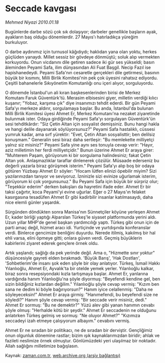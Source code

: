 # Seccade kavgası

*Mehmed Niyazi 2010.01.18*

<tr><td class="metin" colspan="2" style="padding-top: 20px; padding-left: 5px; ">Bugünlerde darbe sözü çok sık dolaşıyor; darbeler genellikle başların ayak, ayakların baş olduğu dönemlerdir. 27 Mayıs'ı hatırladıkça yüreğim burkuluyor.</td></tr><tr><td class="metin" colspan="2" style="padding-top: 20px; padding-left: 5px; "><p>O darbe aydınımız için turnusol kâğıdıydı; haklıdan yana olan yoktu, herkes güçlüden yanaydı. Millet sessiz bir gövdeye dönmüştü; soluk alıp vermekten korkuyordu. Onun vicdanını dile getiren sadece iki gür ses yükseldi; basın âleminden Peyami Safa, ilim dünyasından Ali Fuat Başgil. Necip Fazıl ise hapishanedeydi. Peyami Safa'nın cesaretle gerçekleri dile getirmesi, basının büyük bir kısmını, Milli Birlik Komitesi'nin pek çok üyesini rahatsız ediyordu. Çeşitli bahanelerle Sıkıyönetim Komutanlığı onu içeri alıyor, sorguluyordu.
<p>O dönemde İstanbul'un ali kıran başkesenlerinden birisi de Merkez Komutanı Faruk Güventürk'tü. Merasim elbisesini giyer, milletin verdiği kılıcı kuşanır; "Yobaz, karşıma çık" diye insanımızı tehdit ederdi. Bir gün Peyami Safa'yı merkeze aldırır, sorgulamaya başlar. Bu anda, İstanbul'da bulunan Milli Birlik Komitesi üyesi Ahmet Er, Merkez Komutanı'na nezaket ziyaretinde bulunmak ister. Odaya girdiğinde Peyami Safa'yı sorgulayan Güventürk'ün sesi tehditkârdır: "Siz Çetin Altan için sosyalist demişsiniz. Bunu hangi hakla ve hangi delile dayanarak söylüyorsunuz?" Peyami Safa hastalıklı, cüssesi yumruk kadar, ama sırf yürektir: "Evet, Çetin Altan sosyalisttir; ben delilsiz konuşmam." Generalin sesi biraz daha sertleşir: "Bu memlekette milliyetçi yalnız siz misiniz?" Peyami Safa yine aynı ses tonuyla cevap verir: "Hayır, aziz milletimin her ferdi milliyetçidir." Bunun üzerine Ahmet Er araya girer: "Muhterem Paşam, görüyorum ki bir sorgulama halindesiniz; fakat Çetin Altan yok. Anlaşmazlıklar taraflar dinlenerek çözülür. Müsaade ederseniz bu değerli yazarla biraz görüşmek isterim." Peyami Safa'yı alıp boş bir odaya götüren Yüzbaşı Ahmet Er söyler: "Hocam lütfen elinizi öpebilir miyim? Sizi yazılarınızdan tanıyor ve seviyoruz. İzninizle sizi evinize uğurlamak isterim, görüyorum ki çok yorgunsunuz." Bu Peyami Safa için büyük bir sürpriz olur; "Teşekkür ederim" derken bakışları da hayretini ifade eder. Ahmet Er bir taksi çağırtır, koca Peyami'yi evine uğurlar. Eğer o 27 Mayıs'ın felaket kasırgasına tesadüfen Ahmet Er gibi kadirbilir insanlar katılmasaydı, daha nice elemli günler yaşardık.
<p>Sürgünden döndükten sonra Manisa'nın Sünnetçiler köyüne yerleşen Ahmet Er, kader birliği yaptığı Alparslan Türkeş'le siyaset platformunda yerini aldı. Uzun yıllar MHP'de genel başkan yardımcılığı yaptı. Türkeş gibi onun için de parti amaç değil, hizmet aracı idi. Yurtiçinde ve yurtdışında konferanslar verdi. Binlerce gencimize benliğini duyurdu. Nerede itilmiş, kakılmış bir hal ehli varsa, elini öpmeye gitti; onlara güven verdi. Geçmiş büyüklerin kabirlerini ziyaret ederek gençlere örnek oldu.
<p>Artık yaşlandı; sağlığı da pek yerinde değil. Ama o, "Hizmette sınır yoktur" düşüncesiyle gayreti elden bırakmadı. 'Büyük Barış', 'Hak Dostları', 'Sohbetlerim'de insanı şok eden şöyle bir olay anlatıyor. Türkeş, İsmail Hakkı Yılanlıoğlu, Ahmet Er, Ayvalık'ta bir otelde yemek yerler. Yılanlıoğlu kalkar, biraz sonra resepsiyondaki kızla tartışmaya başlar. Ahmet Er, yanlarına vardığında hanım Yılanlıoğlu'na şöyle diyormuş: "Beyefendi kendine gel, ben sizin bildiğiniz kızlardan değilim." Yılanlıoğlu şöyle cevap vermiş: "Kızım ben sana ne dedim ki böyle bağırıyorsun?" Hanım iyice celallenmiş: "Daha ne söyleyeceksin!" Ahmet Er araya girmiş: "Hanımefendi, bu beyefendi size ne söyledi?" Hanım şöyle cevap vermiş: "Bir seccade verir misiniz, dedi." Ahmet Er sormuş: "Bu ne demektir?" Yüzü alev gibi yanan hanımın cevabı şöyle olmuş: "Herhalde kötü bir şeydir." Ahmet Er seccadenin ne olduğunu anlatırken Türkeş gelmiş ve sormuş: "Ne oluyor Ahmet?" "Kızımıza seccadeyi izah etmeye çalışıyorum albayım." cevabını vermiş.
<p>Ahmet Er ne sıradan bir politikacı, ne de sıradan bir derviştir. Gençliğimiz onun olgunluk dönemine rastlar; bizim ışık kaynaklarımızdan biridir; ahlak ve fazileti neslimize örnek olmuştur. Gönlümüzdeki yeri ulaşılmaz bir noktadır. Allah sağlığını milletimize bağışlasın.<br/></p></p></p></p></p></td></tr>

Kaynak: [zaman.com.tr](http://zaman.com.tr/yazar.do?yazino=941530), [web.archive.org (arşiv bağlantısı)](http://web.archive.org/web/20100130024419/http://zaman.com.tr:80/yazar.do?yazino=941530)
